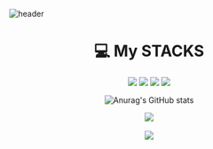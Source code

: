 ![header](https://capsule-render.vercel.app/api?type=waving&color=f8dae2&height=300&section=header&text=Hello👋%20I'm%20nanna29&fontSize=70&fontColor=ffffff)

<div align=center><h1>💻 My STACKS</h1></div>
<div align=center> 
  <img src="https://img.shields.io/badge/java-007396?style=for-the-badge&logo=java&logoColor=white"> 
  <img src="https://img.shields.io/badge/c++-00599C?style=for-the-badge&logo=c%2B%2B&logoColor=white">
  <img src="https://img.shields.io/badge/python-3776AB?style=for-the-badge&logo=python&logoColor=white">   
  <img src="https://img.shields.io/badge/html5-E34F26?style=for-the-badge&logo=html5&logoColor=white">

  ![Anurag's GitHub stats](https://github-readme-stats.vercel.app/api?username=nanna29&show_icons=true&theme=radical)
  
  <img src="https://github-readme-stats.vercel.app/api/top-langs/?username=nanna29&layout=compact"><br><br>
  <img src="https://github-readme-stats.vercel.app/api?username=nanna29&show_icons=true">
</div>


